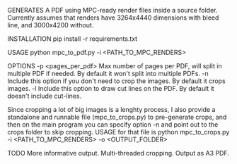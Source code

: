 GENERATES A PDF using MPC-ready render files inside a source folder.
Currently assumes that renders have 3264x4440 dimensions with bleed line, and 3000x4200 without.

INSTALLATION
pip install -r requirements.txt

USAGE
python mpc_to_pdf.py -i <PATH_TO_MPC_RENDERS>

OPTIONS
-p <pages_per_pdf>  Max number of pages per PDF, will split in multiple PDF if needed. By default it won't split into multiple PDFs.
-n                  Include this option if you don't need to crop the images. By default it crops images.
-l                  Include this option to draw cut lines on the PDF. By default it doesn't include cut-lines.

Since cropping a lot of big images is a lenghty process, I also provide a standalone and runnable file (mpc_to_crops.py) to pre-generate crops, and then on the main program you can specify option -n and point out to the crops folder to skip cropping. USAGE for that file is python mpc_to_crops.py -i <PATH_TO_MPC_RENDERS> -o <OUTPUT_FOLDER>

TODO
More informative output.
Multi-threaded cropping.
Output as A3 PDF.